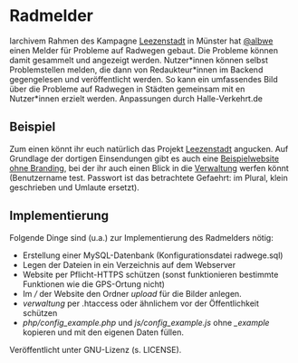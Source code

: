 # Radmelder
Iarchivem Rahmen des Kampagne [Leezenstadt](https://www.leezenstadt.de) in Münster hat [@albwe](https://albwe.de) einen Melder für Probleme auf Radwegen gebaut. Die Probleme können damit gesammelt und angezeigt werden. Nutzer\*innen können selbst Problemstellen melden, die dann von Redaukteur\*innen im Backend gegengelesen und veröffentlicht werden. So kann ein umfassendes Bild über die Probleme auf Radwegen in Städten gemeinsam mit en Nutzer\*innen erzielt werden.
Anpassungen durch Halle-Verkehrt.de
## Beispiel
Zum einen könnt ihr euch natürlich das Projekt [Leezenstadt](https://www.leezenstadt.de/melder) angucken. Auf Grundlage der dortigen Einsendungen gibt es auch eine [Beispielwebsite ohne Branding](https://www.albwe.de/radmelder/), bei der ihr auch einen Blick in die [Verwaltung](https://www.albwe.de/radmelder/verwaltung) werfen könnt (Benutzername test. Passwort ist das betrachtete Gefaehrt: im Plural, klein geschrieben und Umlaute ersetzt).
## Implementierung
Folgende Dinge sind (u.a.) zur Implementierung des Radmelders nötig:
* Erstellung einer MySQL-Datenbank (Konfigurationsdatei radwege.sql)
* Legen der Dateien in ein Verzeichnis auf dem Webserver
* Website per Pflicht-HTTPS schützen (sonst funktionieren bestimmte Funktionen wie die GPS-Ortung nicht)
* Im */* der Website den Ordner *upload* für die Bilder anlegen.
* *verwaltung* per .htaccess oder ähnlichem vor der Öffentlichkeit schützen
* *php/config_example.php* und *js/config_example.js* ohne *_example* kopieren und mit den eigenen Daten füllen.

Veröffentlicht unter GNU-Lizenz (s. LICENSE).
